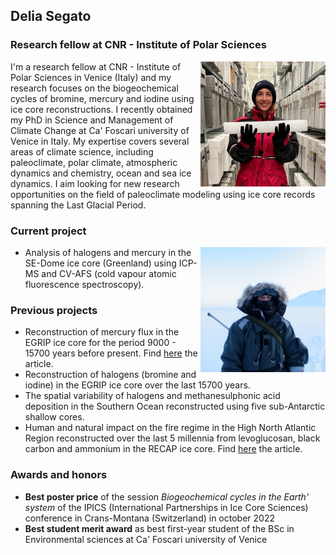 ## Delia Segato
### Research fellow at CNR - Institute of Polar Sciences

<img align="right" width="200" height="200" src="Foto_con_icecore.jpg">

I'm a research fellow at CNR - Institute of Polar Sciences in Venice (Italy) and my research focuses on the biogeochemical cycles of bromine, mercury and iodine using ice core reconstructions. I recently obtained my PhD in Science and Management of Climate Change at Ca' Foscari university of Venice in Italy. My expertise covers several areas of climate science, including paleoclimate, polar climate, atmospheric dynamics and chemistry, ocean and sea ice dynamics. 
I aim looking for new research opportunities on the field of paleoclimate modeling using ice core records spanning the Last Glacial Period.

### Current project

<img align="right" width="200" height="200" src="Foto_Svalbard1.JPG">

* Analysis of halogens and mercury in the SE-Dome ice core (Greenland) using ICP-MS and CV-AFS (cold vapour atomic fluorescence spectroscopy).

### Previous projects
* Reconstruction of mercury flux in the EGRIP ice core for the period 9000 - 15700 years before present. Find [here](https://www.nature.com/articles/s41561-023-01172-9) the article.
* Reconstruction of halogens (bromine and iodine) in the EGRIP ice core over the last 15700 years.
* The spatial variability of halogens and methanesulphonic acid deposition in the Southern Ocean reconstructed using five sub-Antarctic shallow cores.
* Human and natural impact on the fire regime in the High North Atlantic Region reconstructed over the last 5 millennia from levoglucosan, black carbon and ammonium in the RECAP ice core. Find [here](https://doi.org/10.5194/cp-17-1533-2021) the article.

### Awards and honors
* **Best poster price** of the session *Biogeochemical cycles in the Earth' system* of the IPICS (International Partnerships in Ice Core Sciences) conference in Crans-Montana (Switzerland) in october 2022
* **Best student merit award** as best first-year student of the BSc in Environmental sciences at Ca' Foscari university of Venice
